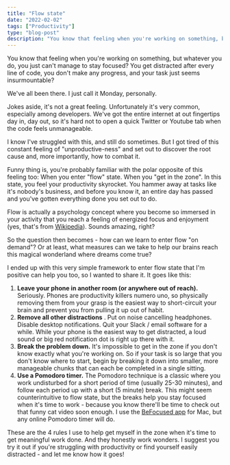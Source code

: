 ```yaml
---
title: "Flow state"
date: "2022-02-02"
tags: ["Productivity"]
type: "blog-post"
description: "You know that feeling when you're working on something, but whatever you do, you just can't manage to stay focused? You get distracted after every line of code, you don't make any progress, and your task just seems insurmountable?"
---
```


You know that feeling when you're working on something, but whatever you do, you just can't manage to stay focused? You get distracted after every line of code, you don't make any progress, and your task just seems insurmountable?

We've all been there. I just call it Monday, personally.

Jokes aside, it's not a great feeling. Unfortunately it's very common, especially among developers. We've got the entire internet at out fingertips day in, day out, so it's hard not to open a quick Twitter or Youtube tab when the code feels unmanageable.

I know I've struggled with this, and still do sometimes. But I got tired of this constant feeling of "unproductive-ness" and set out to discover the root cause and, more importantly, how to combat it.

Funny thing is, you're probably familiar with the polar opposite of this feeling too: When you enter "flow" state. When you "get in the zone". In this state, you feel your productivity skyrocket. You hammer away at tasks like it's nobody's business, and before you know it, an entire day has passed and you've gotten everything done you set out to do.

Flow is actually a psychology concept where you become so immersed in your activity that you reach a feeling of energized focus and enjoyment (yes, that's from [Wikipedia](<https://en.wikipedia.org/wiki/Flow_(psychology)>)). Sounds amazing, right?

So the question then becomes - how can we learn to enter flow "on demand"? Or at least, what measures can we take to help our brains reach this magical wonderland where dreams come true?

I ended up with this very simple framework to enter flow state that I'm positive can help you too, so I wanted to share it. It goes like this:

1. **Leave your phone in another room (or anywhere out of reach).** Seriously. Phones are productivity killers numero uno, so physically removing them from your grasp is the easiest way to short-circuit your brain and prevent you from pulling it up out of habit.
2. **Remove all other distractions** . Put on noise cancelling headphones. Disable desktop notifications. Quit your Slack / email software for a while. While your phone is the easiest way to get distracted, a loud sound or big red notification dot is right up there with it.
3. **Break the problem down.** It's impossible to get in the zone if you don't know exactly what you're working on. So if your task is so large that you don't know where to start, begin by breaking it down into smaller, more manageable chunks that can each be completed in a single sitting.
4. **Use a Pomodoro timer.** The Pomodoro technique is a classic where you work undisturbed for a short period of time (usually 25-30 minutes), and follow each period up with a short (5 minute) break. This might seem counterintuitive to flow state, but the breaks help you stay focused when it's time to work - because you know there'll be time to check out that funny cat video soon enough. I use the [BeFocused app](https://apps.apple.com/us/app/be-focused-focus-timer/id973130201) for Mac, but any online Pomodoro timer will do.

These are the 4 rules I use to help get myself in the zone when it's time to get meaningful work done. And they honestly work wonders. I suggest you try it out if you're struggling with productivity or find yourself easily distracted - and let me know how it goes!

​
